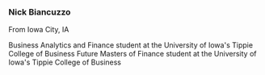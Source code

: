 ### Nick Biancuzzo

From Iowa City, IA

Business Analytics and Finance student at the University of Iowa's Tippie College of Business
Future Masters of Finance student at the University of Iowa's Tippie College of Business

<!--
**nbiancuzzo/nbiancuzzo** is a ✨ _special_ ✨ repository because its `README.md` (this file) appears on your GitHub profile.

Here are some ideas to get you started:

- 🔭 I’m currently working on ...
- 🌱 I’m currently learning ...
- 👯 I’m looking to collaborate on ...
- 🤔 I’m looking for help with ...
- 💬 Ask me about ...
- 📫 How to reach me: ...
- 😄 Pronouns: ...
- ⚡ Fun fact: ...
-->
